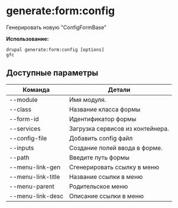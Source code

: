 # generate:form:config
Генерировать новую "ConfigFormBase"

**Использование:**
```
drupal generate:form:config [options]
gfc
```

## Доступные параметры
Команда | Детали
-------|-------------
--module | Имя модуля.
--class | Название класса формы
--form-id | Идентификатор формы
--services | Загрузка сервисов из контейнера.
--config-file | Добавить config файл
--inputs | Создание полей ввода в форме.
--path | Введите путь формы
--menu-link-gen | Сгенерировать ссылку в меню
--menu-link-title | Название ссылки в меню
--menu-parent | Родительское меню
--menu-link-desc | Описание ссылки в меню
